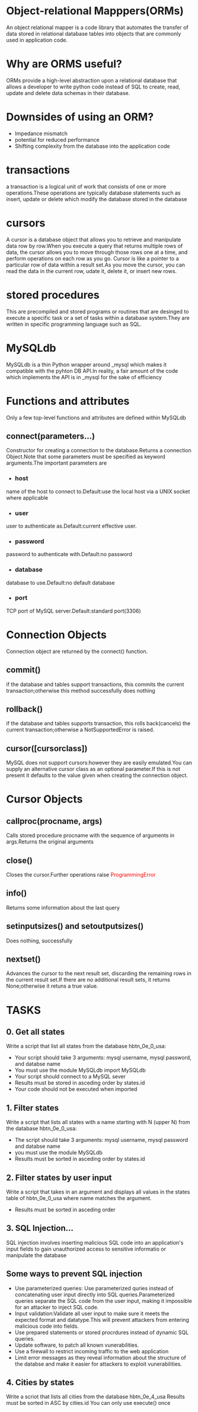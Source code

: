 # Object-relational Mapppers(ORMs)
An object relational mapper is a code library that automates the transfer of data stored in relational database tables into objects that are commonly used in application code.

# Why are ORMS useful?
ORMs provide a high-level abstraction upon a relational database that allows a developer to write python code instead of SQL to create, read, update and delete data schemas in their database.

# Downsides of using an ORM?
- Impedance mismatch
- potential for reduced performance
- Shifting complexity from the database into the application code

# transactions
a transaction is a logical unit of work that consists of one or more operations.These operations are typically database statements such as insert, update or delete which modify the database stored in the database

# cursors
A cursor is a database object that allows you to retrieve and manipulate data row by row.When you execute a query that returns multiple rows of data, the cursor allows you to move through those rows one at a time, and perform operations on each row as you go.
Cursor is like a pointer to a particular row of data within a result set.As you move the cursor, you can read the data in the current row, udate it, delete it, or insert new rows.
# stored procedures
This are precompiled and stored programs or routines that are desinged to execute a specific task or a set of tasks within a database system.They are written in specific programming language such as SQL.
# MySQLdb
MySQLdb is a thin Python wrapper around _mysql which makes it compatible with the pyhton DB API.In reality, a fair amount of the code which implements the API is in _mysql for the sake of efficiency
# Functions and attributes
Only a few top-level functions and attributes are defined within MySQLdb
## connect(parameters...)
Constructor for creating a connection to the database.Returns a connection Object.Note that some parameters must be specified as keyword arguments.The important parameters are
- ### host
name of the host to connect to.Default:use the local host via a UNIX socket where applicable
- ### user
user to authenticate as.Default:current effective user.
- ### password
password to authenticate with.Default:no password
- ### database
database to use.Default:no default database
- ### port
TCP port of MySQL server.Default:standard port(3306)

# Connection Objects
Connection object are returned by the connect() function.
## commit()
if the database and tables support transactions, this commits the current transaction;otherwise this method successfully does nothing
## rollback()
if the database and tables supports transaction, this rolls back(cancels) the current transaction;otherwise a NotSupportedError is raised.
## cursor([cursorclass])
MySQL does not support cursors:however they are easily emulated.You can supply an alternative cursor class as an optional parameter.If this is not present it defaults to the value given when creating the connection object.

# Cursor Objects
## callproc(procname, args)
Calls stored procedure procname with the sequence of arguments in args.Returns the original arguments
## close()
Closes the cursor.Further operations raise <span style="color:red">ProgrammingError</span>
## info()
Returns some information about the last query
## setinputsizes() and setoutputsizes()
Does nothing, successfully
## nextset()
Advances the cursor to the next result set, discarding the remaining rows in the current result set.If there are no additional result sets, it returns None;otherwise it retuns a true value.
# TASKS
## 0. Get all states
Write a script that list all states from the database hbtn_0e_0_usa:
- Your script should take 3 arguments: mysql username, mysql password, and databse name
- You must use the module MySQLdb import MySQLdb
- Your script should connect to a MySQL sever
- Results must be stored in asceding order by states.id
- Your code should not be executed when imported
## 1. Filter states
Write a script that lists all states with a name starting with N (upper N) from the database hbtn_0e_0_usa:
- The script should take 3 arguments: mysql username, mysql password and databse name
- you must use the module MySQLdb
- Results must be sorted in asceding order by states.id
## 2. Filter states by user input
Write a script that takes in an argument and displays all values in the states table of hbtn_0e_0_usa where name matches the argument.
- Results must be sorted in asceding order
## 3. SQL Injection...
SQL injection involves inserting malicious SQL code into an application's input fields to gain unauthorized access to sensitive informatio or manipulate the database
## Some ways to prevent SQL injection
- Use parameterized queries: Use parameterized quries instead of concatenating user input directly into SQL queries.Parameterized queries separate the SQL code from the user input, making it impossible for an attacker to inject SQL code.
- Input validation:Validate all user input to make sure it meets the expected format and datatype.This will prevent attackers from entering malicious code into fields.
- Use prepared statements or stored procrdures instead of dynamic SQL queries.
- Update software, to patch all known vunerabilities.
- Use a firewall to restrict incoming traffic to the web application
- Limit error messages as they reveal information about the structure of the databse and make it easier for attackers to exploit vunerabilities.

## 4. Cities by states
Write a scriot that lists all cities from the database hbtn_0e_4_usa
Results must be sorted in ASC by cities.id
You can only use execute() once

